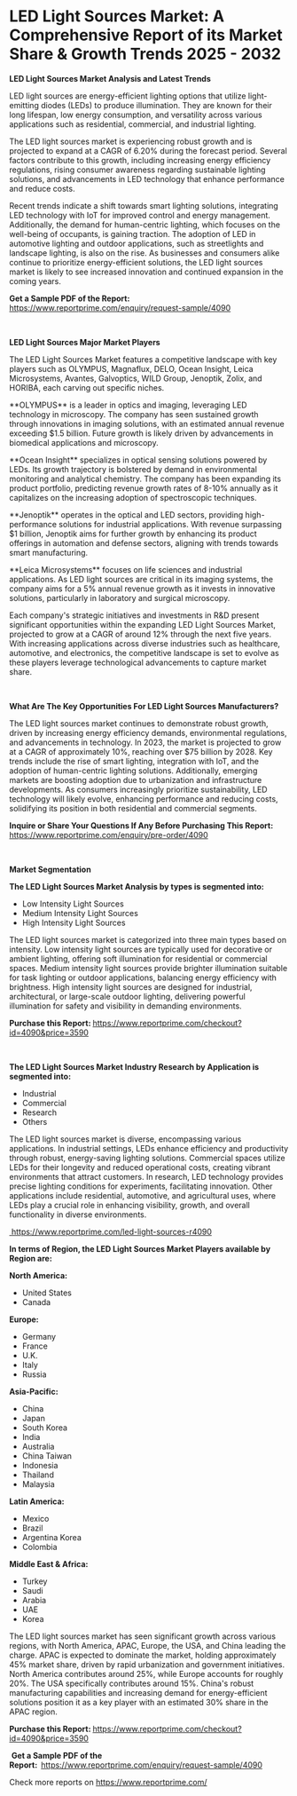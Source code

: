 <p><h1>LED Light Sources Market: A Comprehensive Report of its Market Share & Growth Trends 2025 - 2032</h1></p><p><strong>LED Light Sources Market Analysis and Latest Trends</strong></p>
<p><p>LED light sources are energy-efficient lighting options that utilize light-emitting diodes (LEDs) to produce illumination. They are known for their long lifespan, low energy consumption, and versatility across various applications such as residential, commercial, and industrial lighting.</p><p>The LED light sources market is experiencing robust growth and is projected to expand at a CAGR of 6.20% during the forecast period. Several factors contribute to this growth, including increasing energy efficiency regulations, rising consumer awareness regarding sustainable lighting solutions, and advancements in LED technology that enhance performance and reduce costs. </p><p>Recent trends indicate a shift towards smart lighting solutions, integrating LED technology with IoT for improved control and energy management. Additionally, the demand for human-centric lighting, which focuses on the well-being of occupants, is gaining traction. The adoption of LED in automotive lighting and outdoor applications, such as streetlights and landscape lighting, is also on the rise. As businesses and consumers alike continue to prioritize energy-efficient solutions, the LED light sources market is likely to see increased innovation and continued expansion in the coming years.</p></p>
<p><strong>Get a Sample PDF of the Report:&nbsp;</strong> <a href="https://www.reportprime.com/enquiry/request-sample/4090?utm_campaign=2637&utm_medium=2&utm_source=Github&utm_content=ia&utm_term=18032025&utm_id=led-light-sources">https://www.reportprime.com/enquiry/request-sample/4090</a></p>
<p>&nbsp;</p>
<p><strong>LED Light Sources Major Market Players</strong></p>
<p><p>The LED Light Sources Market features a competitive landscape with key players such as OLYMPUS, Magnaflux, DELO, Ocean Insight, Leica Microsystems, Avantes, Galvoptics, WILD Group, Jenoptik, Zolix, and HORIBA, each carving out specific niches.</p><p>**OLYMPUS** is a leader in optics and imaging, leveraging LED technology in microscopy. The company has seen sustained growth through innovations in imaging solutions, with an estimated annual revenue exceeding $1.5 billion. Future growth is likely driven by advancements in biomedical applications and microscopy.</p><p>**Ocean Insight** specializes in optical sensing solutions powered by LEDs. Its growth trajectory is bolstered by demand in environmental monitoring and analytical chemistry. The company has been expanding its product portfolio, predicting revenue growth rates of 8-10% annually as it capitalizes on the increasing adoption of spectroscopic techniques.</p><p>**Jenoptik** operates in the optical and LED sectors, providing high-performance solutions for industrial applications. With revenue surpassing $1 billion, Jenoptik aims for further growth by enhancing its product offerings in automation and defense sectors, aligning with trends towards smart manufacturing.</p><p>**Leica Microsystems** focuses on life sciences and industrial applications. As LED light sources are critical in its imaging systems, the company aims for a 5% annual revenue growth as it invests in innovative solutions, particularly in laboratory and surgical microscopy.</p><p>Each company's strategic initiatives and investments in R&D present significant opportunities within the expanding LED Light Sources Market, projected to grow at a CAGR of around 12% through the next five years. With increasing applications across diverse industries such as healthcare, automotive, and electronics, the competitive landscape is set to evolve as these players leverage technological advancements to capture market share.</p></p>
<p>&nbsp;</p>
<p><strong>What Are The Key Opportunities For LED Light Sources Manufacturers?</strong></p>
<p><p>The LED light sources market continues to demonstrate robust growth, driven by increasing energy efficiency demands, environmental regulations, and advancements in technology. In 2023, the market is projected to grow at a CAGR of approximately 10%, reaching over $75 billion by 2028. Key trends include the rise of smart lighting, integration with IoT, and the adoption of human-centric lighting solutions. Additionally, emerging markets are boosting adoption due to urbanization and infrastructure developments. As consumers increasingly prioritize sustainability, LED technology will likely evolve, enhancing performance and reducing costs, solidifying its position in both residential and commercial segments.</p></p>
<p><strong>Inquire or Share Your Questions If Any Before Purchasing This Report:</strong> <a href="https://www.reportprime.com/enquiry/pre-order/4090?utm_campaign=2637&utm_medium=2&utm_source=Github&utm_content=ia&utm_term=18032025&utm_id=led-light-sources">https://www.reportprime.com/enquiry/pre-order/4090</a></p>
<p>&nbsp;</p>
<p><strong>Market Segmentation</strong></p>
<p><strong>The LED Light Sources Market Analysis by types is segmented into:</strong></p>
<p><ul><li>Low Intensity Light Sources</li><li>Medium Intensity Light Sources</li><li>High Intensity Light Sources</li></ul></p>
<p><p>The LED light sources market is categorized into three main types based on intensity. Low intensity light sources are typically used for decorative or ambient lighting, offering soft illumination for residential or commercial spaces. Medium intensity light sources provide brighter illumination suitable for task lighting or outdoor applications, balancing energy efficiency with brightness. High intensity light sources are designed for industrial, architectural, or large-scale outdoor lighting, delivering powerful illumination for safety and visibility in demanding environments.</p></p>
<p><strong>Purchase this Report:&nbsp;</strong><a href="https://www.reportprime.com/checkout?id=4090&price=3590&utm_campaign=2637&utm_medium=2&utm_source=Github&utm_content=ia&utm_term=18032025&utm_id=led-light-sources">https://www.reportprime.com/checkout?id=4090&price=3590</a></p>
<p>&nbsp;</p>
<p><strong>The LED Light Sources Market Industry Research by Application is segmented into:</strong></p>
<p><ul><li>Industrial</li><li>Commercial</li><li>Research</li><li>Others</li></ul></p>
<p><p>The LED light sources market is diverse, encompassing various applications. In industrial settings, LEDs enhance efficiency and productivity through robust, energy-saving lighting solutions. Commercial spaces utilize LEDs for their longevity and reduced operational costs, creating vibrant environments that attract customers. In research, LED technology provides precise lighting conditions for experiments, facilitating innovation. Other applications include residential, automotive, and agricultural uses, where LEDs play a crucial role in enhancing visibility, growth, and overall functionality in diverse environments.</p></p>
<p><a href="https://www.reportprime.com/led-light-sources-r4090?utm_campaign=2637&utm_medium=2&utm_source=Github&utm_content=ia&utm_term=18032025&utm_id=led-light-sources">&nbsp;https://www.reportprime.com/led-light-sources-r4090</a></p>
<p><strong>In terms of Region, the LED Light Sources Market Players available by Region are:</strong></p>
<p>
    <p> <strong> North America: </strong>
        <ul>
            <li>United States</li>
            <li>Canada</li>
        </ul>
        </p> 
    <p> <strong> Europe: </strong>
        <ul>
            <li>Germany</li>
            <li>France</li>
            <li>U.K.</li>
            <li>Italy</li>
            <li>Russia</li>
        </ul>
        </p> 
    <p> <strong> Asia-Pacific: </strong>
        <ul>
            <li>China</li>
            <li>Japan</li>
            <li>South Korea</li>
            <li>India</li>
            <li>Australia</li>
            <li>China Taiwan</li>
            <li>Indonesia</li>
            <li>Thailand</li>
            <li>Malaysia</li>
        </ul>
        </p> 
    <p> <strong> Latin America: </strong>
        <ul>
            <li>Mexico</li>
            <li>Brazil</li>
            <li>Argentina Korea</li>
            <li>Colombia</li>
        </ul>
        </p> 
    <p> <strong> Middle East & Africa: </strong>
        <ul>
            <li>Turkey</li>
            <li>Saudi</li>
            <li>Arabia</li>
            <li>UAE</li>
            <li>Korea</li>
        </ul>
    </p>
    </p>
<p><p>The LED light sources market has seen significant growth across various regions, with North America, APAC, Europe, the USA, and China leading the charge. APAC is expected to dominate the market, holding approximately 45% market share, driven by rapid urbanization and government initiatives. North America contributes around 25%, while Europe accounts for roughly 20%. The USA specifically contributes around 15%. China's robust manufacturing capabilities and increasing demand for energy-efficient solutions position it as a key player with an estimated 30% share in the APAC region.</p></p>
<p><strong>Purchase this Report: </strong><a href="https://www.reportprime.com/checkout?id=4090&price=3590&utm_campaign=2637&utm_medium=2&utm_source=Github&utm_content=ia&utm_term=18032025&utm_id=led-light-sources">https://www.reportprime.com/checkout?id=4090&price=3590</a></p>
<p>&nbsp;<strong>Get a Sample PDF of the Report:&nbsp;&nbsp;</strong><a href="https://www.reportprime.com/enquiry/request-sample/4090?utm_campaign=2637&utm_medium=2&utm_source=Github&utm_content=ia&utm_term=18032025&utm_id=led-light-sources">https://www.reportprime.com/enquiry/request-sample/4090</a></p>
<p><strong></strong></p>
<p>Check more reports on <a href="https://www.reportprime.com/?utm_campaign=2637&utm_medium=2&utm_source=Github&utm_content=ia&utm_term=18032025&utm_id=led-light-sources">https://www.reportprime.com/</a></p>